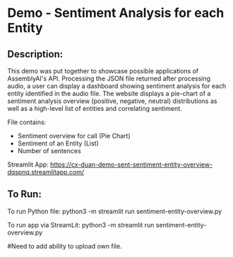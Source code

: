# Demo - Sentiment Analysis for each Entity

## Description:
This demo was put together to showcase possible applications of AssemblyAI's API. Processing the JSON file returned after processing audio, a user can display a dashboard showing sentiment analysis for each entity identified in the audio file. The website displays a pie-chart of a sentiment analysis overview (positive, negative, neutral) distributions as well as a high-level list of entities and correlating sentiment.

File contains:
- Sentiment overview for call (Pie Chart)    
- Sentiment of an Entity (List)
- Number of sentences 

Streamlit App:
https://cx-duan-demo-sent-sentiment-entity-overview-dqspnq.streamlitapp.com/


## To Run:

To run Python file:
python3 -m streamlit run sentiment-entity-overview.py 

To run app via StreamLit:
python3 -m streamlit run sentiment-entity-overview.py 


#Need to add ability to upload own file.


